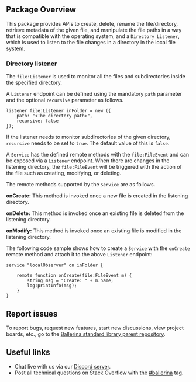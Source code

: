 ## Package Overview

This package provides APIs to create, delete, rename the file/directory, retrieve metadata of the given file, and manipulate the file paths in a way that is compatible with the operating system, and a `Directory Listener`, which is used to listen to the file changes in a directory in the local file system.

### Directory listener

The `file:Listener` is used to monitor all the files and subdirectories inside the specified directory.

A `Listener` endpoint can be defined using the mandatory `path` parameter and the optional `recursive` parameter as follows.

```ballerina
listener file:Listener inFolder = new ({
    path: "<The directory path>",
    recursive: false
});
```

If the listener needs to monitor subdirectories of the given directory, `recursive` needs to be set to `true`. The default value of this is `false`.

A `Service` has the defined remote methods with the `file:FileEvent` and can be exposed via a `Listener` endpoint.
When there are changes in the listening directory, the `file:FileEvent` will be triggered with the action of the file
such as creating, modifying, or deleting.

The remote methods supported by the `Service` are as follows.

**onCreate:** This method is invoked once a new file is created in the listening directory.

**onDelete:** This method is invoked once an existing file is deleted from the listening directory.

**onModify:** This method is invoked once an existing file is modified in the listening directory.

The following code sample shows how to create a `Service` with the `onCreate` remote method and attach it to the above `Listener` endpoint:

```ballerina
service "localObserver" on inFolder {

    remote function onCreate(file:FileEvent m) {
        string msg = "Create: " + m.name;
        log:printInfo(msg);
    }
}
```

## Report issues

To report bugs, request new features, start new discussions, view project boards, etc., go to the [Ballerina standard library parent repository](https://github.com/ballerina-platform/ballerina-standard-library).

## Useful links

- Chat live with us via our [Discord server](https://discord.gg/ballerinalang).
- Post all technical questions on Stack Overflow with the [#ballerina](https://stackoverflow.com/questions/tagged/ballerina) tag.
